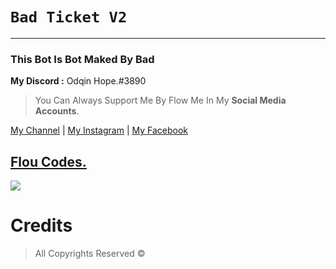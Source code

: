 # `Bad Ticket V2`
***
### This Bot Is Bot Maked By Bad
__My Discord :__ Odqin Hope.#3890

> You Can Always Support Me By Flow Me In My **Social Media Accounts**.

[My Channel](https://www.youtube.com/channel/UCKh6D-uY87Bb0y0w7XqUlzQ) | [My Instagram](https://www.instagram.com/bqdro_16/) | [My Facebook](https://www.facebook.com/B4dRo)

## [Flou Codes.](https://discord.gg/CkXfzjYVJw)
<a href="https://discord.com/invite/FDhRJktvMw"><img src="https://discord.com/api/guilds/934493669191462982/widget.png?style=banner2"></a>

# Credits

> All Copyrights Reserved ©️ 

 


